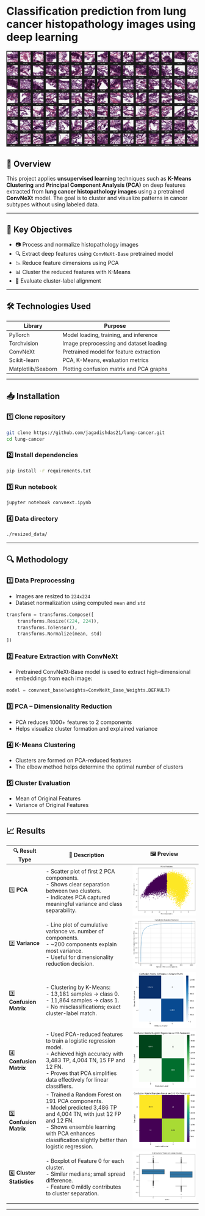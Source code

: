 # Classification prediction from lung cancer histopathology images using deep learning

![Header](hne-slides/slide-10.png)

## 📌 Overview

This project applies **unsupervised learning** techniques such as **K-Means Clustering** and **Principal Component Analysis (PCA)** on deep features extracted from **lung cancer histopathology images** using a pretrained **ConvNeXt** model. The goal is to cluster and visualize patterns in cancer subtypes without using labeled data.

---

## 🧪 Key Objectives

- 📷 Process and normalize histopathology images  
- 🔍 Extract deep features using `ConvNeXt-Base` pretrained model  
- 📉 Reduce feature dimensions using PCA  
- 📊 Cluster the reduced features with K-Means  
- 🧮 Evaluate cluster-label alignment

---

## 🛠️ Technologies Used

| Library         | Purpose                                  |
|------------------|--------------------------------------------|
| PyTorch          | Model loading, training, and inference     |
| Torchvision      | Image preprocessing and dataset loading    |
| ConvNeXt         | Pretrained model for feature extraction    |
| Scikit-learn     | PCA, K-Means, evaluation metrics           |
| Matplotlib/Seaborn | Plotting confusion matrix and PCA graphs |

---

## 📥 Installation

### 1️⃣ Clone repository

```bash
git clone https://github.com/jagadishdas21/lung-cancer.git
cd lung-cancer
```

### 2️⃣ Install dependencies

```bash
pip install -r requirements.txt
```
### 3️⃣ Run notebook

```bash
jupyter notebook convnext.ipynb
```
### 4️⃣ Data directory
```bash
./resized_data/
```
---

## 🔍 Methodology

### 1️⃣ Data Preprocessing
- Images are resized to `224x224`
- Dataset normalization using computed `mean` and `std`

```python
transform = transforms.Compose([
    transforms.Resize((224, 224)),
    transforms.ToTensor(),
    transforms.Normalize(mean, std)
])
```

### 2️⃣ Feature Extraction with ConvNeXt
- Pretrained ConvNeXt-Base model is used to extract high-dimensional embeddings from each image:
```python
model = convnext_base(weights=ConvNeXt_Base_Weights.DEFAULT)
```

### 3️⃣ PCA – Dimensionality Reduction
- PCA reduces 1000+ features to 2 components
- Helps visualize cluster formation and explained variance

### 4️⃣ K-Means Clustering
- Clusters are formed on PCA-reduced features
- The elbow method helps determine the optimal number of clusters

### 5️⃣ Cluster Evaluation

- Mean of Original Features
- Variance of Original Features

---

## 📈 Results

| 🔍 Result Type           | 📝 Description                                  | 🖼️ Preview |
|--------------------------|------------------------------------------------|------------|
| 1️⃣ **PCA** | - Scatter plot of first 2 PCA components.<br> - Shows clear separation between two clusters.<br> - Indicates PCA captured meaningful variance and class separability.| ![PCA](results/pca-features.png) |
| 2️⃣ **Variance**| - Line plot of cumulative variance vs. number of components.<br> - ~200 components explain most variance.<br> - Useful for dimensionality reduction decision. | ![Variance](results/cumulative-explained-variance.png) |
| 3️⃣ **Confusion Matrix**  | - Clustering by K-Means:<br> - 13,181 samples → class 0.<br> - 11,864 samples → class 1.<br> - No misclassifications; exact cluster-label match. | ![Confusion Matrix](results/confusion-matrix.png) |
| 4️⃣ **Confusion Matrix**  | - Used PCA-reduced features to train a logistic regression model.<br> - Achieved high accuracy with 3,483 TP, 4,004 TN, 15 FP and 12 FN.<br> - Proves that PCA simplifies data effectively for linear classifiers. | ![Confusion Matrix](results/confusion-matrix-1.png) |
| 5️⃣ **Confusion Matrix**  | - Trained a Random Forest on 191 PCA components.<br> - Model predicted 3,486 TP and 4,004 TN, with just 12 FP and 12 FN.<br> - Shows ensemble learning with PCA enhances classification slightly better than logistic regression.| ![Confusion Matrix](results/confusion-matrix-2.png) |
| 6️⃣ **Cluster Statistics** | - Boxplot of Feature 0 for each cluster.<br> - Similar medians; small spread difference.<br> - Feature 0 mildly contributes to cluster separation. | ![Cluster Statistics](results/cluster-statistics.png) |

---
